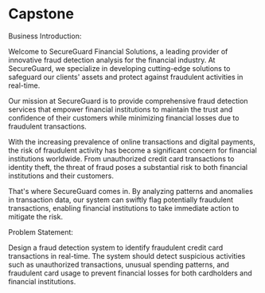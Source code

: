 # Capstone
Business Introduction:

Welcome to SecureGuard Financial Solutions, a leading provider of innovative fraud detection analysis for the financial industry. At SecureGuard, we specialize in developing cutting-edge solutions to safeguard our clients' assets and protect against fraudulent activities in real-time.

Our mission at SecureGuard is to provide comprehensive fraud detection services that empower financial institutions to maintain the trust and confidence of their customers while minimizing financial losses due to fraudulent transactions.

With the increasing prevalence of online transactions and digital payments, the risk of fraudulent activity has become a significant concern for financial institutions worldwide. From unauthorized credit card transactions to identity theft, the threat of fraud poses a substantial risk to both financial institutions and their customers.

That's where SecureGuard comes in. By analyzing patterns and anomalies in transaction data, our system can swiftly flag potentially fraudulent transactions, enabling financial institutions to take immediate action to mitigate the risk.

Problem Statement:

Design a fraud detection system to identify fraudulent credit card transactions in real-time. The system should detect suspicious activities such as unauthorized transactions, unusual spending patterns, and fraudulent card usage to prevent financial losses for both cardholders and financial institutions.
